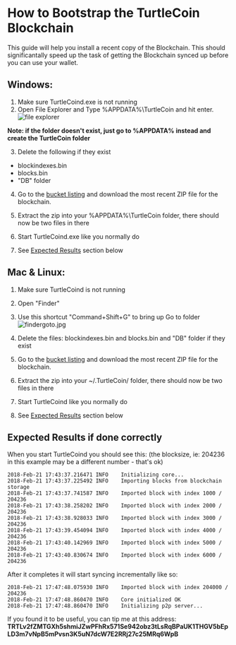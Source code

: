 # How to Bootstrap the TurtleCoin Blockchain

This guide will help you install a recent copy of the Blockchain.  This should significantally speed up the task of getting the Blockchain synced up before you can use your wallet.

## Windows:
1. Make sure TurtleCoind.exe is not running
2. Open File Explorer and Type %APPDATA%\TurtleCoin and hit enter.
![file explorer](images/file_explorer.jpg)

**Note: if the folder doesn't exist, just go to %APPDATA% instead and create the TurtleCoin folder**

3. Delete the following if they exist

 * blockindexes.bin
 * blocks.bin
 * "DB" folder


4. Go to the [bucket listing](https://turtle-blockchain.s3.amazonaws.com/index.html) and download the most recent ZIP file for the blockchain.

5. Extract the zip into your %APPDATA%\TurtleCoin folder, there should now be two files in there
6. Start TurtleCoind.exe like you normally do
7. See [Expected Results](#ExpectedResults) section below



## Mac & Linux:
1. Make sure TurtleCoind is not running
2. Open "Finder"
3. Use this shortcut "Command+Shift+G" to bring up Go to folder
![findergoto.jpg](images/findergoto.jpg)

4. Delete the files: blockindexes.bin and blocks.bin and "DB" folder if they exist
5. Go to the [bucket listing](https://turtle-blockchain.s3.amazonaws.com/index.html) and download the most recent ZIP file for the blockchain.
6. Extract the zip into your ~/.TurtleCoin/ folder, there should now be two files in there
7. Start TurtleCoind like you normally do
8. See [Expected Results](#ExpectedResults) section below

## Expected Results if done correctly <a name="ExpectedResults"></a>

When you start TurtleCoind you should see this: (the blocksize, ie: 204236 in this example may be a different number - that's ok)
```
2018-Feb-21 17:43:37.216471 INFO    Initializing core...
2018-Feb-21 17:43:37.225492 INFO    Importing blocks from blockchain storage
2018-Feb-21 17:43:37.741587 INFO    Imported block with index 1000 / 204236
2018-Feb-21 17:43:38.258202 INFO    Imported block with index 2000 / 204236
2018-Feb-21 17:43:38.928033 INFO    Imported block with index 3000 / 204236
2018-Feb-21 17:43:39.454094 INFO    Imported block with index 4000 / 204236
2018-Feb-21 17:43:40.142969 INFO    Imported block with index 5000 / 204236
2018-Feb-21 17:43:40.830674 INFO    Imported block with index 6000 / 204236
```

After it completes it will start syncing incrementally like so:
```
2018-Feb-21 17:47:48.075930 INFO    Imported block with index 204000 / 204236
2018-Feb-21 17:47:48.860470 INFO    Core initialized OK
2018-Feb-21 17:47:48.860470 INFO    Initializing p2p server...
```


If you found it to be useful, you can tip me at this address:
**TRTLv2fZMTGXh5shmiJZwPFhRx571Se942obz3tLsRqBPaUK1THGV5bEpLD3m7vNpB5mPvsn3K5uN7dcW7E2RRj27c25MRq6WpB**
